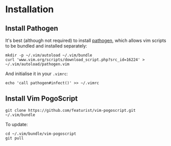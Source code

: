 # Installation

## Install Pathogen

It's best (although not required) to install [pathogen](http://www.vim.org/scripts/script.php?script_id=2332), which allows vim scripts to be bundled and installed separately:

    mkdir -p ~/.vim/autoload ~/.vim/bundle 
    curl 'www.vim.org/scripts/download_script.php?src_id=16224' > ~/.vim/autoload/pathogen.vim

And initialise it in your `.vimrc`:

    echo 'call pathogen#infect()' >> ~/.vimrc

## Install Vim PogoScript

    git clone https://github.com/featurist/vim-pogoscript.git ~/.vim/bundle

To update:

    cd ~/.vim/bundle/vim-pogoscript
    git pull
